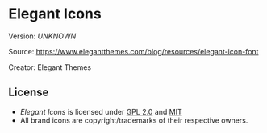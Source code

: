 # Elegant Icons

Version: *UNKNOWN*

Source: https://www.elegantthemes.com/blog/resources/elegant-icon-font

Creator: Elegant Themes


## License

- *Elegant Icons* is licensed under [GPL 2.0](https://www.gnu.org/licenses/gpl-2.0.html) and [MIT](https://opensource.org/licenses/MIT)
- All brand icons are copyright/trademarks of their respective owners.
